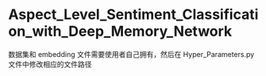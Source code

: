 # Aspect_Level_Sentiment_Classification_with_Deep_Memory_Network
数据集和 embedding 文件需要使用者自己拥有，然后在 Hyper_Parameters.py 文件中修改相应的文件路径

